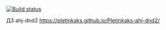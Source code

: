 [![Build status](https://ci.appveyor.com/api/projects/status/mhksxyckvj8fi4m7?svg=true)](https://ci.appveyor.com/project/Pletinkaks/pletinkaks-ahj-dnd2)

ДЗ ahj-dnd2 https://pletinkaks.github.io/Pletinkaks-ahj-dnd2/